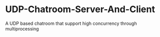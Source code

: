# UDP-Chatroom-Server-And-Client
A UDP based chatroom that support high concurrency through multiprocessing
